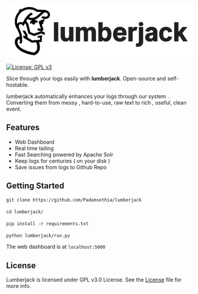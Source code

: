 <p align="center">
<img src="./assets/lumber.png"/>
<br>
<a> 

[![License: GPL v3](https://img.shields.io/badge/License-GPL%20v3-blue.svg)](https://www.gnu.org/licenses/gpl-3.0)
</a>
</p>


Slice through your logs easily with **lumberjack**. Open-source and self-hostable.

lumberjack automatically enhances your logs through our system . Converting them from messy , hard-to-use, raw text to rich , useful, clean event.


## Features
 - Web Dashboard
 - Real time tailing
 - Fast Searching powered by Apache Solr
 - Keep logs for centuries ( on your disk )
 - Save issues from logs to Github Repo

## Getting Started

```
git clone https://github.com/Padamsethia/lumberjack

cd lumberjack/

pip install -r requirements.txt

python lumberjack/run.py

```

The web dashboard is at `localhost:5000`

## License

Lumberjack is licensed under GPL v3.0 License. See the [License](/LICENSE) file for more info.